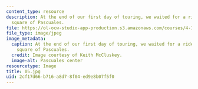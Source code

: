 ```yaml
---
content_type: resource
description: At the end of our first day of touring, we waited for a ride in the town
  square of Pascuales.
file: https://ol-ocw-studio-app-production.s3.amazonaws.com/courses/4-170-ecuador-workshop-fall-2006/2cf17d66b716a8d78f04ed9e8b07f5f0_05.jpg
file_type: image/jpeg
image_metadata:
  caption: At the end of our first day of touring, we waited for a ride in the town
    square of Pascuales.
  credit: Image courtesy of Keith McCluskey.
  image-alt: Pascuales center
resourcetype: Image
title: 05.jpg
uid: 2cf17d66-b716-a8d7-8f04-ed9e8b07f5f0
---
```

